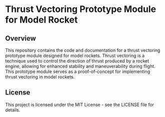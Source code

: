 # Thrust Vectoring Prototype Module for Model Rocket

## Overview
This repository contains the code and documentation for a thrust vectoring prototype module designed for model rockets. Thrust vectoring is a technique used to control the direction of thrust produced by a rocket engine, allowing for enhanced stability and maneuverability during flight. This prototype module serves as a proof-of-concept for implementing thrust vectoring in model rockets.


## License
This project is licensed under the MIT License - see the LICENSE file for details.

